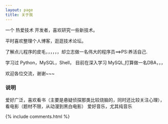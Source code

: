 ```yaml
---
layout: page
title: 关于我 
---
```


一个 热爱技术 开发者，喜欢研究一些新技术。
<p>
平时喜欢整理个人博客，逛逛技术论坛。
<p>
了解点儿程序的皮毛，，，，，，却立志做一名伟大的程序员==>PS:养活自己.
<p>
学习过 Python，MySQL，Shell，
目前在深入学习 MySQL,打算做一名DBA，，，
<p>
欢迎各位交流，谢谢~~~

<p>

<h3> 说明 </h3> 
<p>
爱好广泛，喜欢看书（主要是悬疑侦探那类比较烧脑的，同时还比较关注心理），看电影（题材不限，从动漫到黑白电影）
爱好音乐，尤其纯音乐 


<p> 

<p> 

<p> 


{% include comments.html %}

